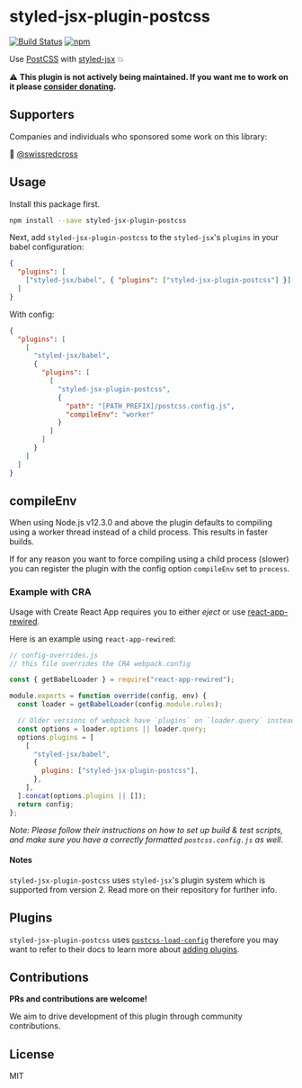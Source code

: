 # styled-jsx-plugin-postcss

[![Build Status](https://travis-ci.org/giuseppeg/styled-jsx-plugin-postcss.svg?branch=master)](https://travis-ci.org/giuseppeg/styled-jsx-plugin-postcss)
[![npm](https://img.shields.io/npm/v/styled-jsx-plugin-postcss.svg)](https://www.npmjs.com/package/styled-jsx-plugin-postcss)

Use [PostCSS](https://github.com/postcss/postcss) with
[styled-jsx](https://github.com/zeit/styled-jsx) 💥

⚠️ **This plugin is not actively being maintained. If you want me to work on it please [consider donating](https://github.com/sponsors/giuseppeg).**

## Supporters

Companies and individuals who sponsored some work on this library:

🥇 [@swissredcross](https://github.com/swissredcross)

## Usage

Install this package first.

```bash
npm install --save styled-jsx-plugin-postcss
```

Next, add `styled-jsx-plugin-postcss` to the `styled-jsx`'s `plugins` in your
babel configuration:

```json
{
  "plugins": [
    ["styled-jsx/babel", { "plugins": ["styled-jsx-plugin-postcss"] }]
  ]
}
```

With config:

```json
{
  "plugins": [
    [
      "styled-jsx/babel",
      {
        "plugins": [
          [
            "styled-jsx-plugin-postcss",
            {
              "path": "[PATH_PREFIX]/postcss.config.js",
              "compileEnv": "worker"
            }
          ]
        ]
      }
    ]
  ]
}
```

## compileEnv

When using Node.js v12.3.0 and above the plugin defaults to compiling using a worker thread instead of a child process. This results in faster builds.

If for any reason you want to force compiling using a child process (slower) you can register the plugin with the config option `compileEnv` set to `process`.

### Example with CRA

Usage with Create React App requires you to either _eject_ or use [react-app-rewired](https://github.com/timarney/react-app-rewired).

Here is an example using `react-app-rewired`:

```javascript
// config-overrides.js
// this file overrides the CRA webpack.config

const { getBabelLoader } = require("react-app-rewired");

module.exports = function override(config, env) {
  const loader = getBabelLoader(config.module.rules);

  // Older versions of webpack have `plugins` on `loader.query` instead of `loader.options`.
  const options = loader.options || loader.query;
  options.plugins = [
    [
      "styled-jsx/babel",
      {
        plugins: ["styled-jsx-plugin-postcss"],
      },
    ],
  ].concat(options.plugins || []);
  return config;
};
```

_Note: Please follow their instructions on how to set up build & test scripts, and make sure you have a correctly formatted `postcss.config.js` as well_.

#### Notes

`styled-jsx-plugin-postcss` uses `styled-jsx`'s plugin system which is supported
from version 2. Read more on their repository for further info.

## Plugins

`styled-jsx-plugin-postcss` uses
[`postcss-load-config`](https://www.npmjs.com/package/postcss-load-config)
therefore you may want to refer to their docs to learn more about
[adding plugins](https://www.npmjs.com/package/postcss-load-config#packagejson).

## Contributions

**PRs and contributions are welcome!**

We aim to drive development of this plugin through community contributions.

## License

MIT
